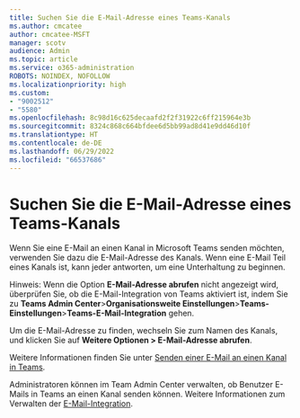 ```yaml
---
title: Suchen Sie die E-Mail-Adresse eines Teams-Kanals
ms.author: cmcatee
author: cmcatee-MSFT
manager: scotv
audience: Admin
ms.topic: article
ms.service: o365-administration
ROBOTS: NOINDEX, NOFOLLOW
ms.localizationpriority: high
ms.custom:
- "9002512"
- "5580"
ms.openlocfilehash: 8c98d16c625decaafd2f2f31922c6ff215964e3b
ms.sourcegitcommit: 8324c868c664bfdee6d5bb99ad8d41e9dd46d10f
ms.translationtype: HT
ms.contentlocale: de-DE
ms.lasthandoff: 06/29/2022
ms.locfileid: "66537686"
---
```

# <a name="find-the-email-address-for-a-teams-channel"></a>Suchen Sie die E-Mail-Adresse eines Teams-Kanals

Wenn Sie eine E-Mail an einen Kanal in Microsoft Teams senden möchten, verwenden Sie dazu die E-Mail-Adresse des Kanals. Wenn eine E-Mail Teil eines Kanals ist, kann jeder antworten, um eine Unterhaltung zu beginnen.

Hinweis: Wenn die Option **E-Mail-Adresse abrufen** nicht angezeigt wird, überprüfen Sie, ob die E-Mail-Integration von Teams aktiviert ist, indem Sie zu **Teams Admin Center**>**Organisationsweite Einstellungen**>**Teams-Einstellungen**>**Teams-E-Mail-Integration** gehen.

Um die E-Mail-Adresse zu finden, wechseln Sie zum Namen des Kanals, und klicken Sie auf **Weitere Optionen > E-Mail-Adresse abrufen**.

Weitere Informationen finden Sie unter [Senden einer E-Mail an einen Kanal in Teams](https://support.microsoft.com/office/send-an-email-to-a-channel-in-teams-d91db004-d9d7-4a47-82e6-fb1b16dfd51e).

Administratoren können im Team Admin Center verwalten, ob Benutzer E-Mails in Teams an einen Kanal senden können. Weitere Informationen zum Verwalten der [E-Mail-Integration](https://docs.microsoft.com/microsoftteams/enable-features-office-365#email-integration).
